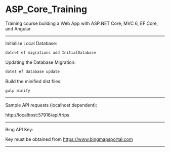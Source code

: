 # ASP_Core_Training
Training course building a Web App with ASP.NET Core, MVC 6, EF Core, and Angular

---------------------------------------------------------
Initialise Local Database:

```javascript
dotnet ef migrations add InitialDatabase
```

Updating the Database Migration:

```javascript
dotet ef database update
```

Build the minified dist files:
```javascript
gulp minify
```

-----------------------------
Sample API requests (localhost dependent):

http://localhost:57916/api/trips

--------------------------------



Bing API Key:

Key must be obtained from https://www.bingmapsportal.com


---------------------------------

